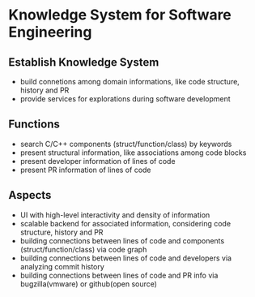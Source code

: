 # Knowledge System for Software Engineering

## Establish Knowledge System
- build connetions among domain informations, like code structure, history and PR
- provide services for explorations during software development

## Functions
- search C/C++ components (struct/function/class) by keywords
- present structural information, like associations among code blocks   
- present developer information of lines of code
- present PR information of lines of code

## Aspects
- UI with high-level interactivity and density of information
- scalable backend for associated information, considering code structure, history and PR
- building connections between lines of code and components (struct/function/class) via code graph
- building connections between lines of code and developers via analyzing commit history
- building connections between lines of code and PR info via bugzilla(vmware) or github(open source)
